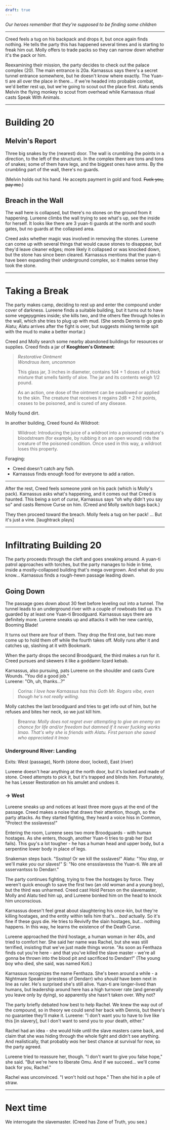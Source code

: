 ```yaml
---
draft: true
---
```

*Our heroes remember that they're supposed to be finding some children*

---

Creed feels a tug on his backpack and drops it, but once again finds nothing. He tells the party this has happened several times and is starting to freak him out. Molly offers to trade packs so they can narrow down whether it's the pack or him.

Reexamining their mission, the party decides to check out the palace complex (20). The main entrance is 20a. Karnassus says there's a secret tunnel entrance somewhere, but he doesn't know where exactly. The Yuan-ti are all over the place in there... if we're headed into probable combat, we'd better rest up, but we're going to scout out the place first. Alatu sends Melvin the flying monkey to scout from overhead while Karnassus ritual casts Speak With Animals.

---

# Building 20

## Melvin's Report

Three big snakes by the (nearest) door. The wall is crumbling (he points in a direction, to the left of the structure). In the complex there are tons and tons of snakes; some of them have legs, and the biggest ones have arms. By the crumbling part of the wall, there's no guards.

(Melvin holds out his hand. He accepts payment in gold and food. ~~Fuck you, pay me.~~)

## Breach in the Wall

The wall here is collapsed, but there's no stones on the ground from it happening. Lureene climbs the wall trying to see what's up, see the inside for herself. It looks like there are 3 yuan-ti guards at the north and south gates, but no guards at the collapsed area.

Creed asks whether magic was involved in removing the stones. Lureene can come up with several things that would cause stones to disappear, but they'd leave cleaner edges; more likely it collapsed or was knocked down, but the stone has since been cleared. Karnassus mentions that the yuan-ti have been expanding their underground complex, so it makes sense they took the stone.

---

# Taking a Break

The party makes camp, deciding to rest up and enter the compound under cover of darkness. Lureene finds a suitable building, but it turns out to have some vegepygmies inside; she kills two, and the others flee through holes in the wall, which she tries to plug up with mud. (She sends Dennis to go grab Alatu; Alatu arrives after the fight is over, but suggests mixing termite spit with the mud to make a better mortar.)

Creed and Molly search some nearby abandoned buildings for resources or supplies. Creed finds a jar of **Keoghtom's Ointment**:

> *Restorative Ointment*  
> *Wondrous item, uncommon*
> 
> This glass jar, 3 inches in diameter, contains 1d4 + 1 doses of a thick mixture that smells faintly of aloe. The jar and its contents weigh 1/2 pound.
> 
> As an action, one dose of the ointment can be swallowed or applied to the skin. The creature that receives it regains 2d8 + 2 hit points, ceases to be poisoned, and is cured of any disease.

Molly found dirt.

In another building, Creed found 4x Wildroot:

> Wildroot: Introducing the juice of a wildroot into a poisoned creature's bloodstream (for example, by rubbing it on an open wound) rids the creature of the poisoned condition. Once used in this way, a wildroot loses this property.

Foraging:
* Creed doesn't catch any fish.
* Karnassus finds enough food for everyone to add a ration.

---

After the rest, Creed feels someone *yank* on his pack (which is Molly's pack). Karnassus asks what's happening, and it comes out that Creed is haunted. This being a sort of *curse*, Karnassus says "oh why didn't you say so" and casts Remove Curse on him. (Creed and Molly switch bags back.)

They then proceed toward the breach. Molly feels a tug on her pack! ... But it's just a vine. \[laughtrack plays\]

---

# Infiltrating Building 20

The party proceeds through the cleft and goes sneaking around. A yuan-ti patrol approaches with torches, but the party manages to hide in time, inside a mostly-collapsed building that's mega overgrown. And what do you know... Karnassus finds a rough-hewn passage leading down.

## Going Down

The passage goes down about 30 feet before leveling out into a tunnel. The tunnel leads to an underground river with a couple of rowboats tied up. It's guarded by at least one Yuan-ti Broodguard. Karnassus says there are definitely more. Lureene sneaks up and attacks it with her new cantrip, Booming Blade!

It turns out there are four of them. They drop the first one, but two more come up to hold them off while the fourth takes off. Molly runs after it and catches up, slashing at it with Bookmark.

When the party drops the second Broodguard, the third makes a run for it. Creed pursues and skewers it like a goddamn lizard kebab.

Karnassus, also pursuing, pats Lureene on the shoulder and casts Cure Wounds. "You did a good job."  
Lureene: "Oh, uh, thanks...?"

> Corina: *I love how Karnassus has this Goth Mr. Rogers vibe, even though he's not really willing.*

Molly catches the last broodguard and tries to get info out of him, but he refuses and bites her neck, so we just kill him.

> Breanna: *Molly does not regret ever attempting to give an enemy an chance for life and/or freedom but damned if it never fucking works lmao. That's why she is friends with Alatu. First person she saved who appreciated it lmao*

### Underground River: Landing

Exits: West (passage), North (stone door, locked), East (river)

Lureene doesn't hear anything at the north door, but it's locked and made of stone. Creed attempts to pick it, but it's trapped and blinds him. Fortunately, he has Lesser Restoration on his amulet and undoes it.

### &rarr; West

Lureene sneaks up and notices at least three more guys at the end of the passage. Creed makes a noise that draws their attention, though, so the party attacks. As they started fighting, they heard a voice hiss in Common, "Protect the ssslavesss!"

Entering the room, Lureene sees two more Broodguards - with human hostages. As she enters, though, another Yuan-ti tries to grab her (but fails). This guy's a lot tougher - he has a human head and upper body, but a serpentine lower body in place of legs.

Snakeman steps back. "Ssstop! Or we kill the ssslaves!"
Alatu: "*You* stop, or we'll make *you* our slaves!"
S: "No one enssslavesss the Yuan-ti. We are all ssservantsss to Dendarr."

The party continues fighting, trying to free the hostages by force. They weren't quick enough to save the first two (an old woman and a young boy), but the third was unharmed. Creed cast Hold Person on the slavemaster, Molly and Alatu tied him up, and Lureene bonked him on the head to knock him unconscious.

Karnassus doesn't feel great about slaughtering his once-kin, but they're killing hostages, and the entity within tells him that's... *bad* actually. So it's fine if these guys die. He tries to Revivify the slain hostages, but... nothing happens. In this way, he learns the existence of the Death Curse.

Lureene approached the third hostage, a human woman in her 40s, and tried to comfort her. She said her name was Rachel, but she was still terrified, insisting that we've just made things worse. "As soon as Fenthaza finds out you're here - and that you've killed the slave master - we're all gonna be thrown into the blood pit and sacrificed to Dendarr!" (The young boy who died, she said, was named Koti.)

Karnassus recognizes the name Fenthaza. She's been around a while - a Nightmare Speaker (priestess of Dendarr) who *should* have been next in line as ruler. He's surprised she's still alive. Yuan-ti are longer-lived than humans, but leadership around here has a high turnover rate (and generally you leave only by dying), so apparently she hasn't taken over. Why not?

The party briefly debated how best to help Rachel. We knew the way out of the compound, so in theory we could send her back with Dennis, but there's no guarantee they'll make it. Lureene: "I don't want you to have to live like this \[in slavery\], but I don't want to send you to your death, either."

Rachel had an idea - she would hide until the slave masters came back, and claim that she was hiding through the whole fight and didn't see anything. And realistically, that probably *was* her best chance at survival for now, so the party agreed.

Lureene tried to reassure her, though. "I don't want to give you false hope," she said. "But we're here to liberate Omu. And if we succeed... we'll come back for you, Rachel."

Rachel was unconvinced. "I won't hold out hope." Then she hid in a pile of straw.

---

# Next time

We interrogate the slavemaster. (Creed has Zone of Truth, you see.)
